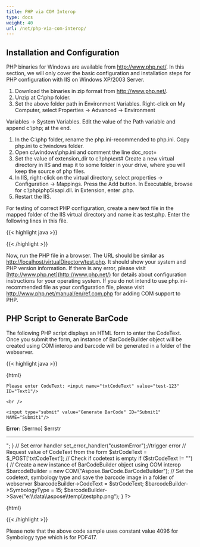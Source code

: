 ```yaml
---
title: PHP via COM Interop
type: docs
weight: 40
url: /net/php-via-com-interop/
---
```


## **Installation and Configuration**
PHP binaries for Windows are available from <http://www.php.net/>. In this section, we will only cover the basic configuration and installation steps for PHP configuration with IIS on Windows XP/2003 Server.

1. Download the binaries in zip format from <http://www.php.net/>.
1. Unzip at C:\php folder.
1. Set the above folder path in Environment Variables. Right-click on My Computer, select Properties -> Advanced -> Environment

Variables -> System Variables. Edit the value of the Path variable and append c:\php; at the end.

1. In the C:\php folder, rename the php.ini-recommended to php.ini. Copy php.ini to c:\windows folder.
1. Open c:\windows\php.ini and comment the line doc_root=
1. Set the value of extension_dir to c:\php\ext# Create a new virtual directory in IIS and map it to some folder in your drive, where you will keep the source of php files.
1. In IIS, right-click on the virtual directory, select properties -> Configuration -> Mappings. Press the Add button. In Executable, browse for c:\php\php5isapi.dll. in Extension, enter .php.
1. Restart the IIS.

For testing of correct PHP configuration, create a new text file in the mapped folder of the IIS virtual directory and name it as test.php. Enter the following lines in this file.

{{< highlight java >}}

 <?php

phpinfo();

?>

{{< /highlight >}}



Now, run the PHP file in a browser. The URL should be similar as <http://localhost/virtualDirectory/test.php>. It should show your system and PHP version information. If there is any error, please visit [http://www.php.net](http://www.php.net/) for details about configuration instructions for your operating system. If you do not intend to use php.ini-recommended file as your configuration file, please visit <http://www.php.net/manual/en/ref.com.php> for adding COM support to PHP.
## **PHP Script to Generate BarCode**
The following PHP script displays an HTML form to enter the CodeText. Once you submit the form, an instance of BarCodeBuilder object will be created using COM interop and barcode will be generated in a folder of the webserver.

{{< highlight java >}}

 {html}

<html>

<head>

<meta http-equiv="Content-Type" content="text/html; charset=utf-8" />

<title>Generate BarCode in PHP using Aspose.BarCode for .NET</title>

</head>

<body>

<form name="form1" method="post" action="GenerateBarCode.php" ID="Form1">

    Please enter CodeText: <input name="txtCodeText" value="test-123" ID="Text1"/>

    <br />

    <input type="submit" value="Generate BarCode" ID="Submit1" NAME="Submit1"/>

</form>

<?php

// Error handler function

function customError($errno, $errstr)

{

	echo "<hr><b>Error:</b> [$errno] $errstr <br><hr>";

}

// Set error handler

set_error_handler("customError");//trigger error

// Request value of CodeText from the form

$strCodeText = $_POST['txtCodeText'];

// Check if codetext is empty

if ($strCodeText != "")

{

	// Create a new instance of BarCodeBuilder object using COM interop

	$barcodeBuilder = new COM("Aspose.BarCode.BarCodeBuilder");



	// Set the codetext, symbology type and save the barcode image in a folder of webserver

	$barcodeBuilder->CodeText = $strCodeText;

	$barcodeBuilder->SymbologyType = 15;

	$barcodeBuilder->Save("e:\\data\\aspose\\temp\\testphp.png");

}

?> </body>

</html>

{html}

{{< /highlight >}}



Please note that the above code sample uses constant value 4096 for Symbology type which is for PDF417.
